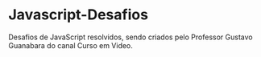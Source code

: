 # Javascript-Desafios
 Desafios de JavaScript resolvidos, sendo criados pelo Professor Gustavo Guanabara do canal Curso em Video.
